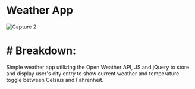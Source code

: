 # Weather App

![Capture 2](https://user-images.githubusercontent.com/66654999/91475460-78cdc380-e850-11ea-8e96-1acb67fdb48f.JPG)

# # Breakdown:

Simple weather app utilizing the Open Weather API, JS and jQuery to store and display user's city entry to show current weather and temperature toggle between Celsius and Fahrenheit.

